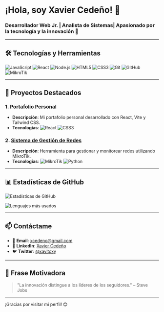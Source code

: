 # ¡Hola, soy Xavier Cedeño! 👋

### Desarrollador Web Jr. | Analista de Sistemas| Apasionado por la tecnología y la innovación 🚀
---

## 🛠️ Tecnologías y Herramientas

![JavaScript](https://img.shields.io/badge/JavaScript-F7DF1E?style=for-the-badge&logo=javascript&logoColor=black)
![React](https://img.shields.io/badge/React-61DAFB?style=for-the-badge&logo=react&logoColor=black)
![Node.js](https://img.shields.io/badge/Node.js-339933?style=for-the-badge&logo=node.js&logoColor=white)
![HTML5](https://img.shields.io/badge/HTML5-E34F26?style=for-the-badge&logo=html5&logoColor=white)
![CSS3](https://img.shields.io/badge/CSS3-1572B6?style=for-the-badge&logo=css3&logoColor=white)
![Git](https://img.shields.io/badge/Git-F05032?style=for-the-badge&logo=git&logoColor=white)
![GitHub](https://img.shields.io/badge/GitHub-181717?style=for-the-badge&logo=github&logoColor=white)
![MikroTik](https://img.shields.io/badge/MikroTik-FF6D00?style=for-the-badge&logo=mikrotik&logoColor=white)

---

## 📂 Proyectos Destacados

### 1. [Portafolio Personal](https://github.com/xcedeno/portafolio)
   - **Descripción**: Mi portafolio personal desarrollado con React, Vite y Tailwind CSS.
   - **Tecnologías**: ![React](https://img.shields.io/badge/React-61DAFB?style=for-the-badge&logo=react&logoColor=black) ![CSS3](https://img.shields.io/badge/CSS3-1572B6?style=for-the-badge&logo=css3&logoColor=white)

### 2. [Sistema de Gestión de Redes](https://github.com/xcedeno/sistema-redes)
   - **Descripción**: Herramienta para gestionar y monitorear redes utilizando MikroTik.
   - **Tecnologías**: ![MikroTik](https://img.shields.io/badge/MikroTik-FF6D00?style=for-the-badge&logo=mikrotik&logoColor=white) ![Python](https://img.shields.io/badge/Python-3776AB?style=for-the-badge&logo=python&logoColor=white)

---

## 📊 Estadísticas de GitHub

![Estadísticas de GitHub](https://github-readme-stats.vercel.app/api?username=xcedeno&show_icons=true&theme=radical)

![Lenguajes más usados](https://github-readme-stats.vercel.app/api/top-langs/?username=xcedeno&layout=compact&theme=radical)

---


## 📫 Contáctame

- 📧 **Email**: [xcedeno@gmail.com](mailto:xcedeno281@gmail.com)
- 💼 **LinkedIn**: [Xavier Cedeño](https://www.linkedin.com/in/xavier-cede%C3%B1o-02a750243/)
- 🐦 **Twitter**: [@xavitoxy](https://twitter.com/xavitoxy)

---

## 🌟 Frase Motivadora

> "La innovación distingue a los líderes de los seguidores." – Steve Jobs

---

¡Gracias por visitar mi perfil! 😊

